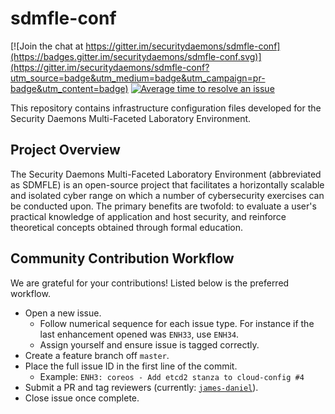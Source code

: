 # sdmfle-conf

[![Join the chat at https://gitter.im/securitydaemons/sdmfle-conf](https://badges.gitter.im/securitydaemons/sdmfle-conf.svg)](https://gitter.im/securitydaemons/sdmfle-conf?utm_source=badge&utm_medium=badge&utm_campaign=pr-badge&utm_content=badge)
[![Average time to resolve an issue](http://isitmaintained.com/badge/resolution/securitydaemons/sdmfle-conf.svg)](http://isitmaintained.com/project/securitydaemons/sdmfle-conf "Average time to resolve an issue")

This repository contains infrastructure configuration files developed for the Security Daemons Multi-Faceted Laboratory Environment.

## Project Overview
The Security Daemons Multi-Faceted Laboratory Environment (abbreviated as SDMFLE) is an open-source project that facilitates a horizontally scalable and isolated cyber range on which a number of cybersecurity exercises can be conducted upon. The primary benefits are twofold: to evaluate a user's practical knowledge of  application and host security, and reinforce theoretical concepts obtained through formal education.

## Community Contribution Workflow
We are grateful for your contributions! Listed below is the preferred workflow.

* Open a new issue.
  * Follow numerical sequence for each issue type. For instance if the last enhancement opened was ```ENH33```, use ```ENH34```. 
  * Assign yourself and ensure issue is tagged correctly.
* Create a feature branch off ```master```. 
* Place the full issue ID in the first line of the commit.
   * Example: ```ENH3: coreos - Add etcd2 stanza to cloud-config #4```
* Submit a PR and tag reviewers (currently: [``james-daniel``](https://github.com/james-daniel)).
* Close issue once complete.
